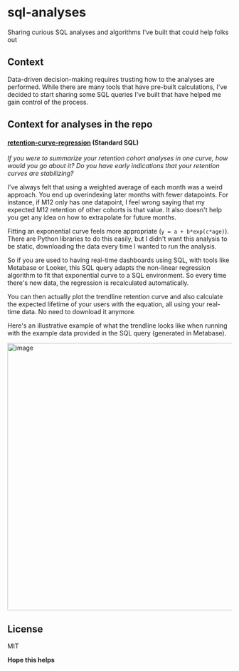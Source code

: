 # sql-analyses
Sharing curious SQL analyses and algorithms I've built that could help folks out

## Context

Data-driven decision-making requires trusting how to the analyses are performed. While there are many tools that have pre-built calculations, I've decided to start sharing some SQL queries I've built that have helped me gain control of the process.

## Context for analyses in the repo

#### **[retention-curve-regression][regression-sql]** (Standard SQL)
_If you were to summarize your retention cohort analyses in one curve, how would you go about it? Do you have early indications that your retention curves are stabilizing?_

I've always felt that using a weighted average of each month was a weird approach. You end up overindexing later months with fewer datapoints. For instance, if M12 only has one datapoint, I feel wrong saying that my expected M12 retention of other cohorts is that value. It also doesn't help you get any idea on how to extrapolate for future months.

Fitting an exponential curve feels more appropriate (`y = a + b*exp(c*age)`). There are Python libraries to do this easily, but I didn't want this analysis to be static, downloading the data every time I wanted to run the analysis. 

So if you are used to having real-time dashboards using SQL, with tools like Metabase or Looker, this SQL query adapts the non-linear regression algorithm to fit that exponential curve to a SQL environment. So every time there's new data, the regression is recalculated automatically.

You can then actually plot the trendline retention curve and also calculate the expected lifetime of your users with the equation, all using your real-time data. No need to download it anymore.

Here's an illustrative example of what the trendline looks like when running with the example data provided in the SQL query (generated in Metabase).

<img width="600" alt="image" src="https://github.com/bnovarini/sql-analyses/assets/49925472/f58162d0-8b7f-4d83-9e15-091aa5af5f8d">


## License

MIT

**Hope this helps**

[//]: # (These are reference links used in the body of this note and get stripped out when the markdown processor does its job. There is no need to format nicely because it shouldn't be seen. Thanks SO - http://stackoverflow.com/questions/4823468/store-comments-in-markdown-syntax)

   [regression-sql]:https://github.com/bnovarini/sql-analyses/blob/main/retention-curve-regression.sql
